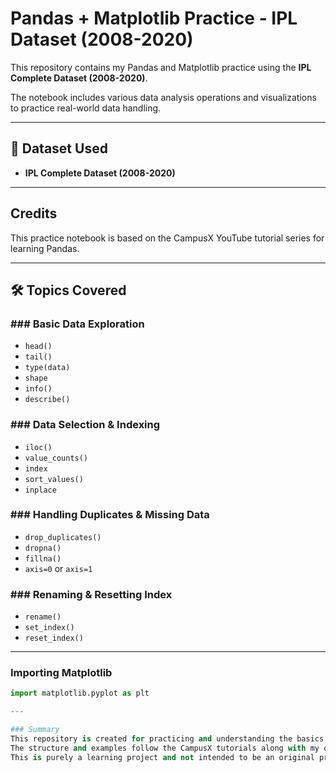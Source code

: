 # Pandas + Matplotlib Practice - IPL Dataset (2008-2020)

This repository contains my Pandas and Matplotlib practice using the **IPL Complete Dataset (2008-2020)**.

The notebook includes various data analysis operations and visualizations to practice real-world data handling.

---

## 📂 Dataset Used

- **IPL Complete Dataset (2008-2020)**

---

## Credits

This practice notebook is based on the CampusX YouTube tutorial series for learning Pandas.

---

## 🛠️ Topics Covered

### ### Basic Data Exploration
- `head()`
- `tail()`
- `type(data)`
- `shape`
- `info()`
- `describe()`

### ### Data Selection & Indexing
- `iloc()`
- `value_counts()`
- `index`
- `sort_values()`
- `inplace`

### ### Handling Duplicates & Missing Data
- `drop_duplicates()`
- `dropna()`
- `fillna()`
- `axis=0` or `axis=1`

### ### Renaming & Resetting Index
- `rename()`
- `set_index()`
- `reset_index()`

---

### Importing Matplotlib

```python
import matplotlib.pyplot as plt

---

### Summary
This repository is created for practicing and understanding the basics of Pandas and Matplotlib using the IPL dataset (2008-2020).
The structure and examples follow the CampusX tutorials along with my own experiments and notes for better understanding.
This is purely a learning project and not intended to be an original project or analysis.

